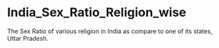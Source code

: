 # India_Sex_Ratio_Religion_wise
The Sex Ratio of various religion in India as compare to one of its states, Uttar Pradesh.
